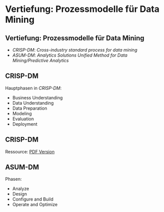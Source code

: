 # Vertiefung: Prozessmodelle für Data Mining

## Vertiefung: Prozessmodelle für Data Mining

- _CRISP-DM_: _Cross-industry standard process for data mining_
- _ASUM-DM_: _Analytics Solutions Unified Method for Data Mining/Predictive Analytics_

## CRISP-DM

Hauptphasen in _CRISP-DM_:

- Business Understanding
- Data Understanding
- Data Preparation
- Modeling
- Evaluation
- Deployment

## CRISP-DM

Ressource: [PDF Version](https://www.the-modeling-agency.com/crisp-dm.pdf)

## ASUM-DM

Phasen:

- Analyze
- Design
- Configure and Build
- Operate and Optimize
